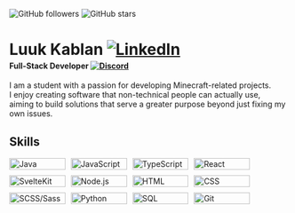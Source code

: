 ![GitHub followers](https://img.shields.io/github/followers/LuckyLuuk12)
![GitHub stars](https://img.shields.io/github/stars/LuckyLuuk12)
<h1 style="margin-bottom: -1rem">
Luuk Kablan
<a href="https://www.linkedin.com/in/luuk-kablan/">
<img src="https://github.com/LuckyLuuk12/LuckyLuuk12/tree/main/imglinkedin.png" alt="LinkedIn">
</a>
</h1>
<h4>
Full-Stack Developer
<a href="https://discord.com/users/463695638094282772">
<img src="https://github.com/LuckyLuuk12/LuckyLuuk12/tree/main/imgdiscord.png" alt="Discord">
</a>
</h4>

I am a student with a passion for developing Minecraft-related projects.<br>
I enjoy creating software that non-technical people can actually use, <br>
aiming to build solutions that serve a greater purpose beyond just fixing my own issues.

## Skills

<div style="display: flex; flex-wrap: wrap; gap: 10px;">
  <a href="https://www.java.com/" style="flex-basis: 20%;">
    <img src="https://img.shields.io/badge/Java-007396?style=for-the-badge&logo=java&logoColor=white" alt="Java" style="width:100%;height:100%">
  </a>
  <a href="https://www.javascript.com/" style="flex-basis: 20%;">
    <img src="https://img.shields.io/badge/JavaScript-F7DF1E?style=for-the-badge&logo=javascript&logoColor=black" alt="JavaScript" style="width:100%;height:100%">
  </a>
  <a href="https://www.typescriptlang.org/" style="flex-basis: 20%;">
    <img src="https://img.shields.io/badge/TypeScript-3178C6?style=for-the-badge&logo=typescript&logoColor=white" alt="TypeScript" style="width:100%;height:100%">
  </a>
  <a href="https://reactjs.org/" style="flex-basis: 20%;">
    <img src="https://img.shields.io/badge/React-61DAFB?style=for-the-badge&logo=react&logoColor=black" alt="React" style="width:100%;height:100%">
  </a>
  <a href="https://kit.svelte.dev/" style="flex-basis: 20%;">
    <img src="https://img.shields.io/badge/SvelteKit-FF3E00?style=for-the-badge&logo=svelte&logoColor=white" alt="SvelteKit" style="width:100%;height:100%">
  </a>
  <a href="https://nodejs.org/" style="flex-basis: 20%;">
    <img src="https://img.shields.io/badge/Node.js-339933?style=for-the-badge&logo=node.js&logoColor=white" alt="Node.js" style="width:100%;height:100%">
  </a>
  <a href="https://developer.mozilla.org/en-US/docs/Web/HTML" style="flex-basis: 20%;">
    <img src="https://img.shields.io/badge/HTML-E34F26?style=for-the-badge&logo=html5&logoColor=white" alt="HTML" style="width:100%;height:100%">
  </a>
  <a href="https://developer.mozilla.org/en-US/docs/Web/CSS" style="flex-basis: 20%;">
    <img src="https://img.shields.io/badge/CSS-1572B6?style=for-the-badge&logo=css3&logoColor=white" alt="CSS" style="width:100%;height:100%">
  </a>
  <a href="https://sass-lang.com/" style="flex-basis: 20%;">
    <img src="https://img.shields.io/badge/SCSS/Sass-CC6699?style=for-the-badge&logo=sass&logoColor=white" alt="SCSS/Sass" style="width:100%;height:100%">
  </a>
  <a href="https://www.python.org/" style="flex-basis: 20%;">
    <img src="https://img.shields.io/badge/Python-3776AB?style=for-the-badge&logo=python&logoColor=white" alt="Python" style="width:100%;height:100%">
  </a>
  <a href="https://www.postgresql.org/" style="flex-basis: 20%;">
    <img src="https://img.shields.io/badge/SQL-4479A1?style=for-the-badge&logo=postgresql&logoColor=white" alt="SQL" style="width:100%;height:100%">
  </a>
  <a href="https://git-scm.com/" style="flex-basis: 20%;">
    <img src="https://img.shields.io/badge/Git-F05032?style=for-the-badge&logo=git&logoColor=white" alt="Git" style="width:100%;height:100%">
  </a>
</div>
